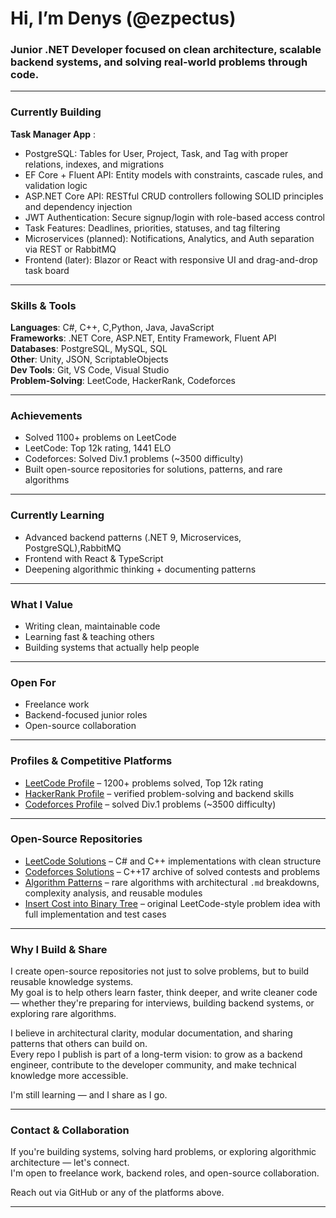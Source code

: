 # Hi, I’m Denys (@ezpectus)

### Junior .NET Developer focused on clean architecture, scalable backend systems, and solving real-world problems through code.

---

### Currently Building

**Task Manager App** :
- PostgreSQL: Tables for User, Project, Task, and Tag with proper relations, indexes, and migrations
- EF Core + Fluent API: Entity models with constraints, cascade rules, and validation logic
- ASP.NET Core API: RESTful CRUD controllers following SOLID principles and dependency injection
- JWT Authentication: Secure signup/login with role-based access control
- Task Features: Deadlines, priorities, statuses, and tag filtering
- Microservices (planned): Notifications, Analytics, and Auth separation via REST or RabbitMQ
- Frontend (later): Blazor or React with responsive UI and drag-and-drop task board

---

### Skills & Tools

**Languages**: C#, C++, C,Python, Java, JavaScript  
**Frameworks**: .NET Core, ASP.NET, Entity Framework, Fluent API 
**Databases**: PostgreSQL, MySQL, SQL  
**Other**: Unity, JSON, ScriptableObjects  
**Dev Tools**: Git, VS Code, Visual Studio  
**Problem-Solving**: LeetCode, HackerRank, Codeforces

---

### Achievements

- Solved 1100+ problems on LeetCode  
- LeetCode: Top 12k rating, 1441 ELO  
- Codeforces: Solved Div.1 problems (~3500 difficulty)  
- Built open-source repositories for solutions, patterns, and rare algorithms

---

### Currently Learning

- Advanced backend patterns (.NET 9, Microservices, PostgreSQL),RabbitMQ
- Frontend with React & TypeScript  
- Deepening algorithmic thinking + documenting patterns

---

### What I Value

- Writing clean, maintainable code  
- Learning fast & teaching others  
- Building systems that actually help people

---

### Open For

- Freelance work  
- Backend-focused junior roles  
- Open-source collaboration

---

### Profiles & Competitive Platforms

- [LeetCode Profile](https://leetcode.com/u/ezpectus) – 1200+ problems solved, Top 12k rating  
- [HackerRank Profile](https://www.hackerrank.com/profile/stepanenko_den21) – verified problem-solving and backend skills  
- [Codeforces Profile](https://codeforces.com/profile/ezpectus) – solved Div.1 problems (~3500 difficulty)

---

### Open-Source Repositories

- [LeetCode Solutions](https://github.com/ezpectus/LeetCode-solutions/tree/main) – C# and C++ implementations with clean structure  
- [Codeforces Solutions](https://github.com/ezpectus/CodeForces-Solutions_C-17/tree/main) – C++17 archive of solved contests and problems  
- [Algorithm Patterns](https://github.com/ezpectus/Algorithm-patterns/tree/main) – rare algorithms with architectural `.md` breakdowns, complexity analysis, and reusable modules  
- [Insert Cost into Binary Tree](https://github.com/ezpectus/Insert-Cost-into-Binary-Tree) – original LeetCode-style problem idea with full implementation and test cases

---

### Why I Build & Share

I create open-source repositories not just to solve problems, but to build reusable knowledge systems.  
My goal is to help others learn faster, think deeper, and write cleaner code — whether they're preparing for interviews, building backend systems, or exploring rare algorithms.

I believe in architectural clarity, modular documentation, and sharing patterns that others can build on.  
Every repo I publish is part of a long-term vision: to grow as a backend engineer, contribute to the developer community, and make technical knowledge more accessible.

I'm still learning — and I share as I go.

---

### Contact & Collaboration

If you're building systems, solving hard problems, or exploring algorithmic architecture — let's connect.  
I'm open to freelance work, backend roles, and open-source collaboration.

Reach out via GitHub or any of the platforms above.


---
